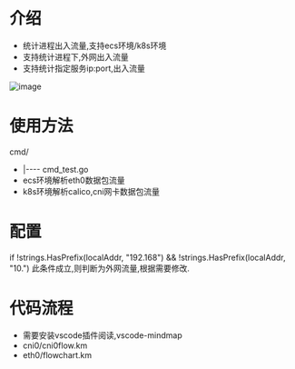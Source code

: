 # 介绍
- 统计进程出入流量,支持ecs环境/k8s环境
- 支持统计进程下,外网出入流量
- 支持统计指定服务ip:port,出入流量


![image](https://github.com/user-attachments/assets/c636a347-5313-4a25-b710-ffa2dd036c3e)


# 使用方法
cmd/
- |---- cmd_test.go
- ecs环境解析eth0数据包流量
- k8s环境解析calico,cni网卡数据包流量


# 配置
if !strings.HasPrefix(localAddr, "192.168") && !strings.HasPrefix(localAddr, "10.")   此条件成立,则判断为外网流量,根据需要修改.


# 代码流程
- 需要安装vscode插件阅读,vscode-mindmap
- cni0/cni0flow.km
- eth0/flowchart.km
